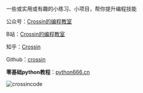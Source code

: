 一些或实用或有趣的小练习、小项目，帮你提升编程技能

公众号：[Crossin的编程教室](https://mp.weixin.qq.com/s?__biz=MjM5MDEyMDk4Mw==&mid=2650188649&idx=5&sn=3f4c34c788cd08a4ddde739695e7f39f&chksm=be4ba611893c2f07830910fb17d83a1e89ede31e77cfbf6fd3865b12905138b6005e7b3dceac)

B站：[Crossin的编程教室](https://space.bilibili.com/17095888)

知乎：[Crossin](https://www.zhihu.com/people/crossin)

Github：[crossin](https://github.com/crossin)

**零基础python教程**：[python666.cn](https://python666.cn)

![crossincode](crossin-logo.png)

